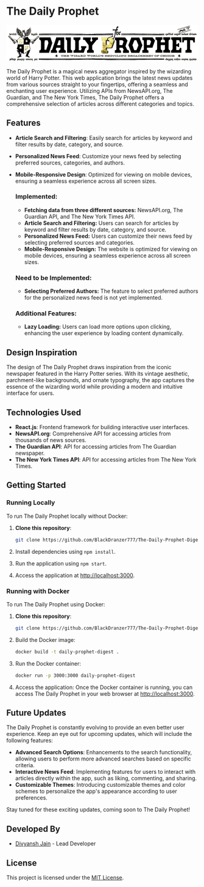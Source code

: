 # The Daily Prophet

![The Daily Prophet Logo](https://github.com/BlackDranzer777/The-Daily-Prophet-Digest/blob/main/daily_prophet.png)

The Daily Prophet is a magical news aggregator inspired by the wizarding world of Harry Potter. This web application brings the latest news updates from various sources straight to your fingertips, offering a seamless and enchanting user experience. Utilizing APIs from NewsAPI.org, The Guardian, and The New York Times, The Daily Prophet offers a comprehensive selection of articles across different categories and topics.

## Features

- **Article Search and Filtering**: Easily search for articles by keyword and filter results by date, category, and source.
- **Personalized News Feed**: Customize your news feed by selecting preferred sources, categories, and authors.
- **Mobile-Responsive Design**: Optimized for viewing on mobile devices, ensuring a seamless experience across all screen sizes.

  ### Implemented:
  - **Fetching data from three different sources:** NewsAPI.org, The Guardian API, and The New York Times API.
  - **Article Search and Filtering:** Users can search for articles by keyword and filter results by date, category, and source.
  - **Personalized News Feed:** Users can customize their news feed by selecting preferred sources and categories.
  - **Mobile-Responsive Design:** The website is optimized for viewing on mobile devices, ensuring a seamless experience across all screen sizes.

  ### Need to be Implemented:
  - **Selecting Preferred Authors:** The feature to select preferred authors for the personalized news feed is not yet implemented.

  ### Additional Features:
  - **Lazy Loading:** Users can load more options upon clicking, enhancing the user experience by loading content dynamically.


## Design Inspiration

The design of The Daily Prophet draws inspiration from the iconic newspaper featured in the Harry Potter series. With its vintage aesthetic, parchment-like backgrounds, and ornate typography, the app captures the essence of the wizarding world while providing a modern and intuitive interface for users.

## Technologies Used

- **React.js**: Frontend framework for building interactive user interfaces.
- **NewsAPI.org**: Comprehensive API for accessing articles from thousands of news sources.
- **The Guardian API**: API for accessing articles from The Guardian newspaper.
- **The New York Times API**: API for accessing articles from The New York Times.


## Getting Started

### Running Locally

To run The Daily Prophet locally without Docker:

1. **Clone this repository**:
    ```bash
    git clone https://github.com/BlackDranzer777/The-Daily-Prophet-Digest.git
    ```

2. Install dependencies using `npm install`.
3. Run the application using `npm start`.
4. Access the application at [http://localhost:3000](http://localhost:3000).

### Running with Docker

To run The Daily Prophet using Docker:

1. **Clone this repository**:
    ```bash
    git clone https://github.com/BlackDranzer777/The-Daily-Prophet-Digest.git
    ```

2. Build the Docker image:
    ```bash
    docker build -t daily-prophet-digest .
    ```

3. Run the Docker container:
    ```bash
    docker run -p 3000:3000 daily-prophet-digest
    ```

4. Access the application:
   Once the Docker container is running, you can access The Daily Prophet in your web browser at [http://localhost:3000](http://localhost:3000).

## Future Updates

The Daily Prophet is constantly evolving to provide an even better user experience. Keep an eye out for upcoming updates, which will include the following features:

- **Advanced Search Options**: Enhancements to the search functionality, allowing users to perform more advanced searches based on specific criteria.
- **Interactive News Feed**: Implementing features for users to interact with articles directly within the app, such as liking, commenting, and sharing.
- **Customizable Themes**: Introducing customizable themes and color schemes to personalize the app's appearance according to user preferences.

Stay tuned for these exciting updates, coming soon to The Daily Prophet!


## Developed By

- [Divyansh Jain](https://github.com/BlackDranzer777/) - Lead Developer

## License

This project is licensed under the [MIT License](link-to-license-file).
